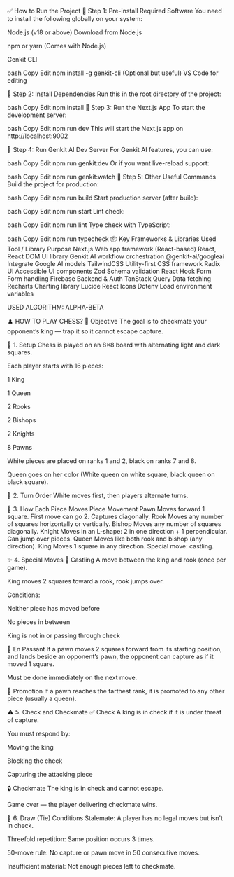 ✅ How to Run the Project
🔹 Step 1: Pre-install Required Software
You need to install the following globally on your system:

Node.js (v18 or above)
Download from Node.js

npm or yarn (Comes with Node.js)

Genkit CLI

bash
Copy
Edit
npm install -g genkit-cli
(Optional but useful) VS Code for editing

🔹 Step 2: Install Dependencies
Run this in the root directory of the project:

bash
Copy
Edit
npm install
🔹 Step 3: Run the Next.js App
To start the development server:

bash
Copy
Edit
npm run dev
This will start the Next.js app on http://localhost:9002

🔹 Step 4: Run Genkit AI Dev Server
For Genkit AI features, you can use:

bash
Copy
Edit
npm run genkit:dev
Or if you want live-reload support:

bash
Copy
Edit
npm run genkit:watch
🔹 Step 5: Other Useful Commands
Build the project for production:

bash
Copy
Edit
npm run build
Start production server (after build):

bash
Copy
Edit
npm run start
Lint check:

bash
Copy
Edit
npm run lint
Type check with TypeScript:

bash
Copy
Edit
npm run typecheck
📦 Key Frameworks & Libraries Used
Tool / Library Purpose
Next.js Web app framework (React-based)
React, React DOM UI library
Genkit AI workflow orchestration
@genkit-ai/googleai Integrate Google AI models
TailwindCSS Utility-first CSS framework
Radix UI Accessible UI components
Zod Schema validation
React Hook Form Form handling
Firebase Backend & Auth
TanStack Query Data fetching
Recharts Charting library
Lucide React Icons
Dotenv Load environment variables

USED ALGORITHM: ALPHA-BETA

♟️ HOW TO PLAY CHESS?
🎯 Objective
The goal is to checkmate your opponent’s king — trap it so it cannot escape capture.

🧩 1. Setup
Chess is played on an 8×8 board with alternating light and dark squares.

Each player starts with 16 pieces:

1 King

1 Queen

2 Rooks

2 Bishops

2 Knights

8 Pawns

White pieces are placed on ranks 1 and 2, black on ranks 7 and 8.

Queen goes on her color (White queen on white square, black queen on black square).

🔁 2. Turn Order
White moves first, then players alternate turns.

🧠 3. How Each Piece Moves
Piece Movement
Pawn Moves forward 1 square. First move can go 2. Captures diagonally.
Rook Moves any number of squares horizontally or vertically.
Bishop Moves any number of squares diagonally.
Knight Moves in an L-shape: 2 in one direction + 1 perpendicular. Can jump over pieces.
Queen Moves like both rook and bishop (any direction).
King Moves 1 square in any direction. Special move: castling.

✨ 4. Special Moves
🏰 Castling
A move between the king and rook (once per game).

King moves 2 squares toward a rook, rook jumps over.

Conditions:

Neither piece has moved before

No pieces in between

King is not in or passing through check

🔄 En Passant
If a pawn moves 2 squares forward from its starting position, and lands beside an opponent’s pawn, the opponent can capture as if it moved 1 square.

Must be done immediately on the next move.

👑 Promotion
If a pawn reaches the farthest rank, it is promoted to any other piece (usually a queen).

⚠️ 5. Check and Checkmate
✅ Check
A king is in check if it is under threat of capture.

You must respond by:

Moving the king

Blocking the check

Capturing the attacking piece

🔒 Checkmate
The king is in check and cannot escape.

Game over — the player delivering checkmate wins.

🔄 6. Draw (Tie) Conditions
Stalemate: A player has no legal moves but isn't in check.

Threefold repetition: Same position occurs 3 times.

50-move rule: No capture or pawn move in 50 consecutive moves.

Insufficient material: Not enough pieces left to checkmate.
